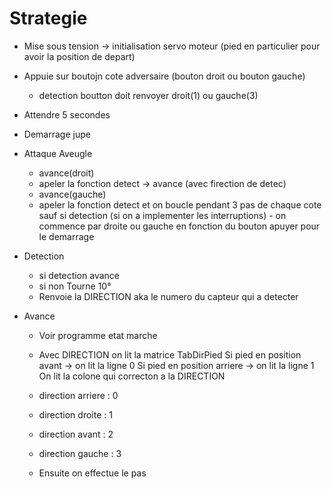 # Strategie
* Mise sous tension -> initialisation servo moteur (pied en particulier pour avoir la position de depart)
* Appuie sur boutojn cote adversaire (bouton droit ou bouton gauche)
  - detection boutton doit renvoyer droit(1) ou gauche(3)
* Attendre 5 secondes
* Demarrage jupe
* Attaque Aveugle
  - avance(droit)
  - apeler la fonction detect -> avance (avec firection de detec)
  - avance(gauche)
  - apeler la fonction detect
  et on boucle pendant 3 pas de chaque cote sauf si detection (si on a implementer les interruptions) - on commence par droite ou gauche en fonction du bouton apuyer pour le demarrage

* Detection
  - si detection avance
  - si non Tourne 10°
  - Renvoie la DIRECTION aka le numero du capteur qui a detecter
* Avance
  - Voir programme etat marche 
  - Avec DIRECTION on lit la matrice TabDirPied
Si pied en position avant -> on lit la ligne 0
Si pied en position arriere -> on lit la ligne 1 
On lit la colone qui correcton a la DIRECTION
  - direction arriere : 0
  - direction droite  : 1
  - direction avant   : 2
  - direction gauche  : 3

  - Ensuite on effectue le pas
  
